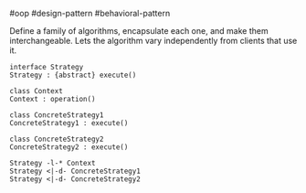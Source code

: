#oop #design-pattern #behavioral-pattern

Define a family of algorithms, encapsulate each one, and make them interchangeable. Lets the algorithm vary independently from clients that use it.

```plantuml-svg
interface Strategy
Strategy : {abstract} execute()

class Context
Context : operation()

class ConcreteStrategy1
ConcreteStrategy1 : execute()

class ConcreteStrategy2
ConcreteStrategy2 : execute()

Strategy -l-* Context
Strategy <|-d- ConcreteStrategy1
Strategy <|-d- ConcreteStrategy2
```
